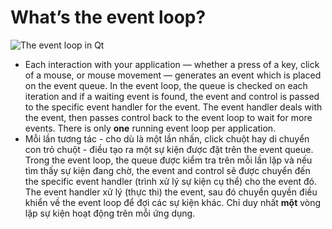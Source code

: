 # What’s the event loop?
![The event loop in Qt](https://github.com/phuoctan4141/python/blob/main/pythonGUIs/Basic%20PyQt5%20Features/What%E2%80%99s%20the%20event%20loop%3F/images/The%20event%20loop%20in%20Qt.png)

- Each interaction with your application — whether a press of a key, click of a mouse, or mouse movement — generates an event which is placed on the event queue. In the event loop, the queue is checked on each iteration and if a waiting event is found, the event and control is passed to the specific event handler for the event. The event handler deals with the event, then passes control back to the event loop to wait for more events. There is only **one** running event loop per application.
- Mỗi lần tương tác - cho dù là một lần nhấn, click chuột hay di chuyển con trỏ chuột - điều tạo ra một sự kiện được đặt trên the event queue. Trong the event loop, the queue được kiểm tra trên mỗi lần lặp và nếu tìm thấy sự kiện đang chờ, the event and control sẽ được chuyển đến the specific event handler (trình xử lý sự kiện cụ thể) cho the event đó. The event handler xử lý (thực thi) the event, sau đó chuyển quyền điều khiển về the event loop để đợi các sự kiện khác. Chỉ duy nhất **một** vòng lặp sự kiện hoạt động trên mỗi ứng dụng.
